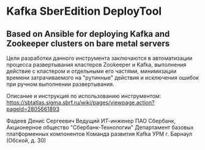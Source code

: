 # Kafka SberEdition DeployTool
## Based on Ansible for deploying Kafka and Zookeeper clusters on bare metal servers

Цели разработки данного инструмента заключаются в автоматизации процесса развертывания кластеров Zookeeper и Kafka, выполнения действие с кластером и отдельными его частями, минимизации времени затрачиваемого на "рутинные" действия и исключения ошибок при ручном выполнении развертывания.

Описание и инструкция по использованию инструментом: https://sbtatlas.sigma.sbrf.ru/wiki/pages/viewpage.action?pageId=2805661893

Фадеев Денис Сергеевич
Ведущий ИТ-инженер
ПАО Сбербанк, Акционерное общество "Сбербанк-Технологии"
Департамент базовых платформенных компонентов
Команда развития Kafka
УРМ г. Барнаул (Обской, д. 30)
